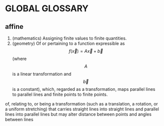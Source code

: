 # GLOBAL GLOSSARY


## affine
1. (mathematics) Assigning finite values to finite quantities.
2. (geometry) Of or pertaining to a function expressible as $$f(\vec{x})=A\vec {x}+\vec{b}$$ (where $$A$$ is a linear transformation and $$\vec{b}$$ is a constant), which, regarded as a transformation, maps parallel lines to parallel lines and finite points to finite points.

of, relating to, or being a transformation (such as a translation, a rotation, or a uniform stretching) that carries straight lines into straight lines and parallel lines into parallel lines but may alter distance between points and angles between lines

